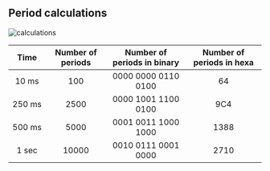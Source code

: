 ## Period calculations

![calculations](https://latex.codecogs.com/gif.latex?T_{clk}&space;=&space;\frac{1}{f_{clk}}&space;=&space;\frac{1}{10^4}&space;=&space;100\&space;\mu&space;s;&space;N&space;=&space;\frac{T}{T_{clk}}&space;=&space;\frac{10\cdot&space;10^{-3}}{100\cdot&space;10^{-6}}&space;=&space;100\&space;[-].)
 
 | **Time** | **Number of periods** | **Number of periods in binary** | **Number of periods in hexa** |
 | :-: | :-: | :-: | :-: |
 | 10&nbsp;ms | 100 | 0000 0000 0110 0100 | 64 |
 | 250&nbsp;ms | 2500 | 0000 1001 1100 0100 | 9C4 |
 | 500&nbsp;ms | 5000 | 0001 0011 1000 1000 | 1388 |
 | 1&nbsp;sec | 10000 | 0010 0111 0001 0000  | 2710 |
